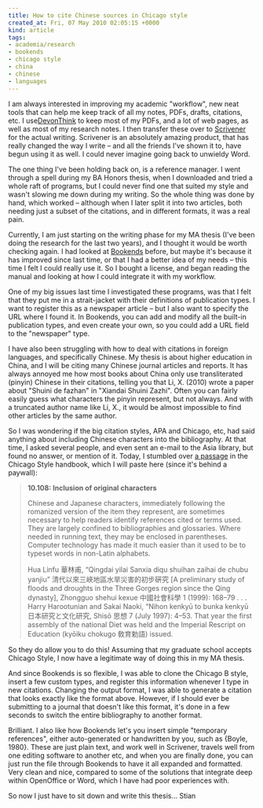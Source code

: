 ```yaml
---
title: How to cite Chinese sources in Chicago style
created_at: Fri, 07 May 2010 02:05:15 +0000
kind: article
tags:
- academia/research
- bookends
- chicago style
- china
- chinese
- languages
---
```


I am always interested in improving my academic "workflow", new neat
tools that can help me keep track of all my notes, PDFs, drafts,
citations, etc. I
use[DevonThink](http://www.devon-technologies.com/products/devonthink/)
to keep most of my PDFs, and a lot of web pages, as well as most of my
research notes. I then transfer these over to
[Scrivener](http://www.literatureandlatte.com/scrivener.html) for the
actual writing. Scrivener is an absolutely amazing product, that has
really changed the way I write – and all the friends I've shown it to,
have begun using it as well. I could never imagine going back to
unwieldy Word.

The one thing I've been holding back on, is a reference manager. I went
through a spell during my BA Honors thesis, when I downloaded and tried
a whole raft of programs, but I could never find one that suited my
style and wasn't slowing me down during my writing. So the whole thing
was done by hand, which worked – although when I later split it into two
articles, both needing just a subset of the citations, and in different
formats, it was a real pain.

Currently, I am just starting on the writing phase for my MA thesis
(I've been doing the research for the last two years), and I thought it
would be worth checking again. I had looked at
[Bookends](http://www.sonnysoftware.com/) before, but maybe it's because
it has improved since last time, or that I had a better idea of my needs
– this time I felt I could really use it. So I bought a license, and
began reading the manual and looking at how I could integrate it with my
workflow.

One of my big issues last time I investigated these programs, was that I
felt that they put me in a strait-jacket with their definitions of
publication types. I want to register this as a newspaper article – but
I also want to specify the URL where I found it. In Bookends, you can
add and modify all the built-in publication types, and even create your
own, so you could add a URL field to the "newspaper" type.

I have also been struggling with how to deal with citations in foreign
languages, and specifically Chinese. My thesis is about higher education
in China, and I will be citing many Chinese journal articles and
reports. It has always annoyed me how most books about China only use
transliterated (pinyin) Chinese in their citations, telling you that Li,
X. (2010) wrote a paper about "Shuini de fazhan" in "Xiandai Shuini
Zazhi". Often you can fairly easily guess what characters the pinyin
represent, but not always. And with a truncated author name like Li, X.,
it would be almost impossible to find other articles by the same author.

So I was wondering if the big citation styles, APA and Chicago, etc, had
said anything about including Chinese characters into the bibliography.
At that time, I asked several people, and even sent an e-mail to the
Asia library, but found no answer, or mention of it. Today, I stumbled
over [a
passage](http://www.chicagomanualofstyle.org/ch10/ch10_sec108.html) in
the Chicago Style handbook, which I will paste here (since it's behind a
paywall):

> **10.108: Inclusion of original characters**
>
> Chinese and Japanese characters, immediately following the romanized
> version of the item they represent, are sometimes necessary to help
> readers identify references cited or terms used. They are largely
> confined to bibliographies and glossaries. Where needed in running
> text, they may be enclosed in parentheses. Computer technology has
> made it much easier than it used to be to typeset words in non-Latin
> alphabets.
>
> Hua Linfu 華林甫, “Qingdai yilai Sanxia diqu shuihan zaihai de chubu
> yanjiu” 清代以來三峽地區水旱災害的初步硏究 [A preliminary study of
> floods and droughts in the Three Gorges region since the Qing
> dynasty], Zhongguo shehui kexue 中國社會科學 1 (1999): 168–79 . . .
> Harry Harootunian and Sakai Naoki, “Nihon kenkyū to bunka kenkyū
> 日本研究と文化研究, Shisō 思想 7 (July 1997): 4–53. That year the
> first assembly of the national Diet was held and the Imperial Rescript
> on Education (kyōiku chokugo 敎育勅語) issued.

So they do allow you to do this! Assuming that my graduate school
accepts Chicago Style, I now have a legitimate way of doing this in my
MA thesis.

And since Bookends is so flexible, I was able to clone the Chicago B
style, insert a few custom types, and register this information whenever
I type in new citations. Changing the output format, I was able to
generate a citation that looks exactly like the format above. However,
if I should ever be submitting to a journal that doesn't like this
format, it's done in a few seconds to switch the entire bibliography to
another format.

Brilliant. I also like how Bookends let's you insert simple "temporary
references", either auto-generated or handwritten by you, such as
{Boyle, 1980}. These are just plain text, and work well in Scrivener,
travels well from one editing software to another etc, and when you are
finally done, you can just run the file through Bookends to have it all
expanded and formatted. Very clean and nice, compared to some of the
solutions that integrate deep within OpenOffice or Word, which I have
had poor experiences with.

So now I just have to sit down and write this thesis... Stian
